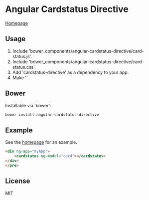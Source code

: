 # Angular Cardstatus Directive

[Homepage](https://github.com/fabioelle/angular-cardstatus-directive)


## Usage
1. Include 'bower_components/angular-cardstatus-directive/card-status.js'.
2. Include 'bower_components/angular-cardstatus-directive/card-status.css'.
3. Add 'cardstatus-directive' as a dependency to your app.
4. Make '<cardstatus ng-model="{{your_model}}"></cardstatus>'.

## Bower
Installable via 'bower':

```bash
bower install angular-cardstatus-directive
```

## Example
See the [homepage](https://github.com/fabioelle/angular-cardstatus-directive) for an example.

```html
<div ng-app="myApp">
	<cardstatus ng-model="card"></cardstatus>
</div>
</pre>
```

## License
MIT